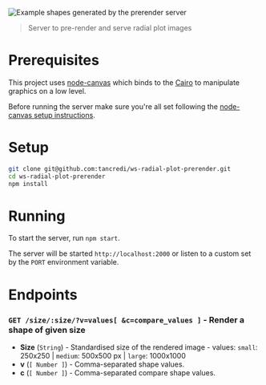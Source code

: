 ![Example shapes generated by the prerender server](http://i62.tinypic.com/15i47rp.jpg)

> Server to pre-render and serve radial plot images

# Prerequisites

This project uses [node-canvas](https://github.com/Automattic/node-canvas) which binds to the [Cairo](http://cairographics.org/) to manipulate graphics on a low level.

Before running the server make sure you're all set following the [node-canvas setup instructions](https://github.com/Automattic/node-canvas#installation).

# Setup

```bash
git clone git@github.com:tancredi/ws-radial-plot-prerender.git
cd ws-radial-plot-prerender
npm install
```

# Running

To start the server, run `npm start`.

The server will be started `http://localhost:2000` or listen to a custom set by the `PORT` environment variable.

# Endpoints

### `GET /size/:size/?v=values[ &c=compare_values ]` - Render a shape of given size
* **Size** (`String`) - Standardised size of the rendered image - values: `small`: 250x250 | `medium`: 500x500 px | `large`: 1000x1000
* **v** (`[ Number ]`) - Comma-separated shape values.
* **c** (`[ Number ]`) - Comma-separated compare shape values.